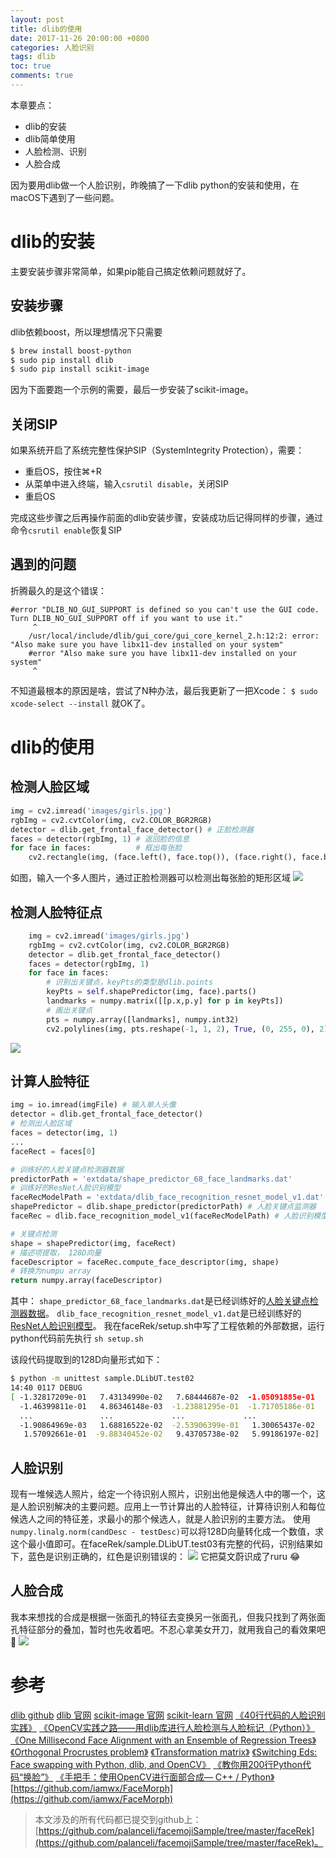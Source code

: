 ```yaml
---
layout: post
title: dlib的使用
date: 2017-11-26 20:00:00 +0800
categories: 人脸识别
tags: dlib
toc: true
comments: true
---
```

本章要点：
- dlib的安装
- dlib简单使用
- 人脸检测、识别
- 人脸合成

<!-- more -->
因为要用dlib做一个人脸识别，昨晚搞了一下dlib python的安装和使用，在macOS下遇到了一些问题。
# dlib的安装
主要安装步骤非常简单，如果pip能自己搞定依赖问题就好了。
## 安装步骤
dlib依赖boost，所以理想情况下只需要
``` bash
$ brew install boost-python
$ sudo pip install dlib
$ sudo pip install scikit-image
```
因为下面要跑一个示例的需要，最后一步安装了scikit-image。

## 关闭SIP
如果系统开启了系统完整性保护SIP（SystemIntegrity Protection），需要：
- 重启OS，按住⌘+R
- 从菜单中进入终端，输入`csrutil disable`，关闭SIP
- 重启OS

完成这些步骤之后再操作前面的dlib安装步骤，安装成功后记得同样的步骤，通过命令`csrutil enable`恢复SIP

## 遇到的问题
折腾最久的是这个错误：
```
#error "DLIB_NO_GUI_SUPPORT is defined so you can't use the GUI code.  Turn DLIB_NO_GUI_SUPPORT off if you want to use it."
     ^
    /usr/local/include/dlib/gui_core/gui_core_kernel_2.h:12:2: error: "Also make sure you have libx11-dev installed on your system"
    #error "Also make sure you have libx11-dev installed on your system"
     ^
```
不知道最根本的原因是啥，尝试了N种办法，最后我更新了一把Xcode：
`$ sudo xcode-select --install`
就OK了。

# dlib的使用
## 检测人脸区域
``` python
img = cv2.imread('images/girls.jpg')
rgbImg = cv2.cvtColor(img, cv2.COLOR_BGR2RGB)
detector = dlib.get_frontal_face_detector() # 正脸检测器
faces = detector(rgbImg, 1) # 返回脸的信息
for face in faces:          # 框出每张脸
    cv2.rectangle(img, (face.left(), face.top()), (face.right(), face.bottom()), (0, 255, 0), 1)
```
如图，输入一个多人图片，通过正脸检测器可以检测出每张脸的矩形区域
![](1126dlib/img01.png)

## 检测人脸特征点
``` python
    img = cv2.imread('images/girls.jpg')
    rgbImg = cv2.cvtColor(img, cv2.COLOR_BGR2RGB)
    detector = dlib.get_frontal_face_detector()
    faces = detector(rgbImg, 1)
    for face in faces:
        # 识别出关键点，keyPts的类型是dlib.points
        keyPts = self.shapePredictor(img, face).parts()
        landmarks = numpy.matrix([[p.x,p.y] for p in keyPts]) 
        # 画出关键点
        pts = numpy.array([landmarks], numpy.int32)
        cv2.polylines(img, pts.reshape(-1, 1, 2), True, (0, 255, 0), 2)
```
![](1126dlib/img03.png)

## 计算人脸特征
``` python
img = io.imread(imgFile) # 输入单人头像
detector = dlib.get_frontal_face_detector()
# 检测出人脸区域
faces = detector(img, 1)
...
faceRect = faces[0]

# 训练好的人脸关键点检测器数据
predictorPath = 'extdata/shape_predictor_68_face_landmarks.dat'
# 训练好的ResNet人脸识别模型
faceRecModelPath = 'extdata/dlib_face_recognition_resnet_model_v1.dat'
shapePredictor = dlib.shape_predictor(predictorPath) # 人脸关键点监测器
faceRec = dlib.face_recognition_model_v1(faceRecModelPath) # 人脸识别模型

# 关键点检测
shape = shapePredictor(img, faceRect)
# 描述项提取， 128D向量
faceDescriptor = faceRec.compute_face_descriptor(img, shape)
# 转换为numpu array
return numpy.array(faceDescriptor)
```
其中：
`shape_predictor_68_face_landmarks.dat`是已经训练好的[人脸关键点检测器数据](http://dlib.net/files/shape_predictor_68_face_landmarks.dat.bz2)。
`dlib_face_recognition_resnet_model_v1.dat`是已经训练好的[ResNet人脸识别模型](http://dlib.net/files/dlib_face_recognition_resnet_model_v1.dat.bz2)。
我在faceRek/setup.sh中写了工程依赖的外部数据，运行python代码前先执行
`sh setup.sh`

该段代码提取到的128D向量形式如下：
``` bash
$ python -m unittest sample.DLibUT.test02
14:40 0117 DEBUG    
[ -1.32817209e-01   7.43134990e-02   7.68444687e-02  -1.05091885e-01
  -1.46399811e-01   4.86346148e-03  -1.23881295e-01  -1.71705186e-01
  ...               ...             ...             ...
  -1.90864969e-03   1.68816522e-02  -2.53906399e-01   1.30065437e-02
   1.57092661e-01  -9.88340452e-02   9.43705738e-02   5.99186197e-02]
```

## 人脸识别
现有一堆候选人照片，给定一个待识别人照片，识别出他是候选人中的哪一个，这是人脸识别解决的主要问题。应用上一节计算出的人脸特征，计算待识别人和每位候选人之间的特征差，求最小的那个候选人，就是人脸识别的主要方法。
使用`numpy.linalg.norm(candDesc - testDesc)`可以将128D向量转化成一个数值，求这个最小值即可。在faceRek/sample.DLibUT.test03有完整的代码，识别结果如下，蓝色是识别正确的，红色是识别错误的：
![](1126dlib/img02.png)
它把莫文蔚识成了ruru 😂

## 人脸合成
我本来想找的合成是根据一张面孔的特征去变换另一张面孔，但我只找到了两张面孔特征部分的叠加，暂时也先收着吧。不忍心拿美女开刀，就用我自己的看效果吧🤣
![](1126dlib/img04.png)


# 参考
[dlib github](https://github.com/davisking/dlib)
[dlib 官网](http://dlib.net/)
[scikit-image 官网](http://scikit-image.org)
[scikit-learn 官网](http://scikit-learn.org/stable/)
[《40行代码的人脸识别实践》](http://blog.csdn.net/xingchenbingbuyu/article/details/68482838?ref=myrecommend)
[《OpenCV实践之路——用dlib库进行人脸检测与人脸标记（Python）》](http://blog.csdn.net/xingchenbingbuyu/article/details/51116354)
[《One Millisecond Face Alignment with an Ensemble of Regression Trees》](http://www.csc.kth.se/~vahidk/papers/KazemiCVPR14.pdf)
[《Orthogonal Procrustes problem》](https://en.wikipedia.org/wiki/Orthogonal_Procrustes_problem)
[《Transformation matrix》](https://en.wikipedia.org/wiki/Transformation_matrix#Affine_transformations)
[《Switching Eds: Face swapping with Python, dlib, and OpenCV》](http://matthewearl.github.io/2015/07/28/switching-eds-with-python/)
[《教你用200行Python代码“换脸”》](http://geek.csdn.net/news/detail/36873)
[《手把手：使用OpenCV进行面部合成— C++ / Python》](https://mp.weixin.qq.com/s?__biz=MjM5MTQzNzU2NA==&mid=2651641340&idx=1&sn=29e39cb6113120fe73b3c397f1c9d555)
[https://github.com/iamwx/FaceMorph](https://github.com/iamwx/FaceMorph)


> 本文涉及的所有代码都已提交到github上：
[https://github.com/palanceli/facemojiSample/tree/master/faceRek](https://github.com/palanceli/facemojiSample/tree/master/faceRek)。